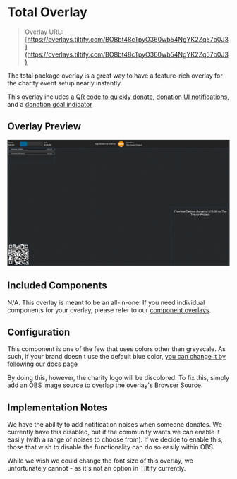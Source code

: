 # Total Overlay

> Overlay URL: [https://overlays.tiltify.com/BOBbt48cTpyO360wb54NgYK2Zq57b0J3](https://overlays.tiltify.com/BOBbt48cTpyO360wb54NgYK2Zq57b0J3)

The total package overlay is a great way to have a feature-rich overlay for the charity event setup nearly instantly.

This overlay includes [a QR code to quickly donate](/streamers-setup/overlays/presets/qr-code/), [donation UI notifications](/streamers-setup/overlays/presets/events/),
and a [donation goal indicator](/streamers-setup/overlays/presets/goals/)

## Overlay Preview

![An overlay including donation messages, goal UI, QR code, name of stream, and charity](./total_overlay_preview.png)

## Included Components

N/A. This overlay is meant to be an all-in-one. If you need individual components for your overlay, please refer to our
[component overlays](/streamers-setup/overlays/).

## Configuration

This component is one of the few that uses colors other than greyscale. As such, if your brand doesn't use the default blue color, [you can change it by following our docs page](/streamers-setup/overlays/colors/)

By doing this, however, the charity logo will be discolored. To fix this, simply add an OBS image source to overlap
the overlay's Browser Source.

## Implementation Notes

We have the ability to add notification noises when someone donates. We currently have this disabled, but if
the community wants we can enable it easily (with a range of noises to choose from). If we decide to enable this,
those that wish to disable the functionality can do so easily within OBS.

While we wish we could change the font size of this overlay, we unfortunately cannot - as it's not an option in
Tiltify currently.
